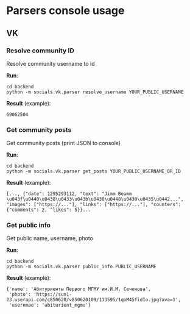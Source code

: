 # Parsers console usage

## VK

### Resolve community ID

Resolve community username to id

**Run**:
```
cd backend
python -m socials.vk.parser resolve_username YOUR_PUBLIC_USERNAME
```

**Result** (example):
```
69062504
```

### Get community posts

Get community posts (print JSON to console)

**Run**:
```
cd backend 
python -m socials.vk.parser get_posts YOUR_PUBLIC_USERNAME_OR_ID
```

**Result** (example):
```
[..., {"date": 1295293112, "text": "Jimm Beamm \u043f\u0440\u0438\u0433\u043b\u0430\u0448\u0430\u0435\u0442...", "images": ["https://..."], "links": ["https://..."], "counters": {"comments": 2, "likes": 5}}... 
```

### Get public info

Get public name, username, photo

**Run**:
```
cd backend
python -m socials.vk.parser public_info PUBLIC_USERNAME
```

**Result** (example):
```
{'name': 'Абитуриенты Первого МГМУ им.И.М. Сеченова',
 'photo': 'https://sun1-23.userapi.com/c850620/v850620109/113595/1qoM45fldIo.jpg?ava=1',
 'usernmae': 'abiturient_mgmu'}
```